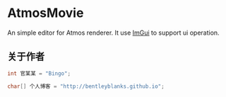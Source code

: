 # AtmosMovie

An simple editor for Atmos renderer. It use [ImGui](https://github.com/ocornut/imgui) to support ui operation.

## 关于作者

``` cpp
int 官某某 = "Bingo";

char[] 个人博客 = "http://bentleyblanks.github.io";
```

